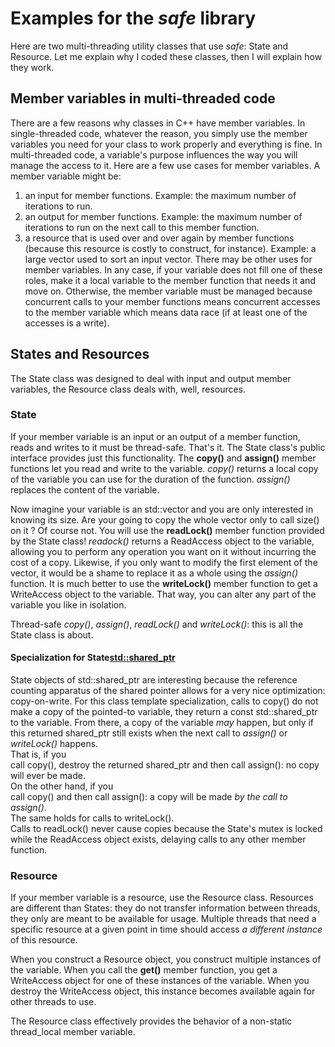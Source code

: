 # Examples for the *safe* library
Here are two multi-threading utility classes that use *safe*: State and Resource. Let me explain why I coded these classes, then I will explain how they work.
## Member variables in multi-threaded code
There are a few reasons why classes in C++ have member variables. In single-threaded code, whatever the reason, you simply use the member variables you need for your class to work properly and everything is fine. In multi-threaded code, a variable's purpose influences the way you will manage the access to it. Here are a few use cases for member variables. A member variable might be:
1. an input for member functions. Example: the maximum number of iterations to run.
2. an output for member functions. Example: the maximum number of iterations to run on the next call to this member function.
3. a resource that is used over and over again by member functions (because this resource is costly to construct, for instance). Example: a large vector used to sort an input vector.
There may be other uses for member variables. In any case, if your variable does not fill one of these roles, make it a local variable to the member function that needs it and move on.
Otherwise, the member variable must be managed because concurrent calls to your member functions means concurrent accesses to the member variable which means data race (if at least one of the accesses is a write).
## States and Resources
The State class was designed to deal with input and output member variables, the Resource class deals with, well, resources.
### State
If your member variable is an input or an output of a member function, reads and writes to it must be thread-safe. That's it. The State class's public interface provides just this functionality. The **copy()** and **assign()** member functions let you read and write to the variable. *copy()* returns a local copy of the variable you can use for the duration of the function. *assign()* replaces the content of the variable.

Now imagine your variable is an std::vector and you are only interested in knowing its size. Are your going to copy the whole vector only to call size() on it ? Of course not. You will use the **readLock()** member function provided by the State class! *readock()* returns a ReadAccess object to the variable, allowing you to perform any operation you want on it without incurring the cost of a copy. Likewise, if you only want to modify the first element of the vector, it would be a shame to replace it as a whole using the *assign()* function. It is much better to use the **writeLock()** member function to get a WriteAccess object to the variable. That way, you can alter any part of the variable you like in isolation.

Thread-safe *copy()*, *assign()*, *readLock()* and *writeLock()*: this is all the State class is about.
#### Specialization for State<std::shared_ptr>
State objects of std::shared_ptr are interesting because the reference counting apparatus of the shared pointer allows for a very nice optimization: copy-on-write. For this class template specialization, calls to copy() do not make a copy of the pointed-to variable, they return a const std::shared_ptr to the variable. From there, a copy of the variable *may* happen, but only if this returned shared_ptr still exists when the next call to *assign()* or *writeLock()* happens.  
That is, if you  
call copy(), destroy the returned shared_ptr and then call assign(): no copy will ever be made.  
On the other hand, if you  
call copy() and then call assign(): a copy will be made *by the call to assign()*.  
The same holds for calls to writeLock().  
Calls to readLock() never cause copies because the State's mutex is locked while the ReadAccess object exists, delaying calls to any other member function.
### Resource
If your member variable is a resource, use the Resource class. Resources are different than States: they do not transfer information between threads, they only are meant to be available for usage. Multiple threads that need a specific resource at a given point in time should access *a different instance* of this resource.

When you construct a Resource object, you construct multiple instances of the variable. When you call the **get()** member function, you get a WriteAccess object for one of these instances of the variable. When you destroy the WriteAccess object, this instance becomes available again for other threads to use.

The Resource class effectively provides the behavior of a non-static thread_local member variable.
